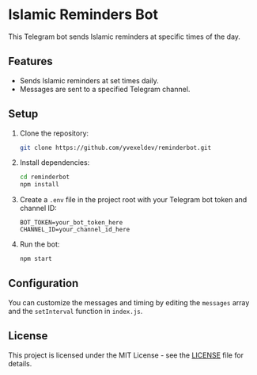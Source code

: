 # Islamic Reminders Bot

This Telegram bot sends Islamic reminders at specific times of the day.

## Features

- Sends Islamic reminders at set times daily.
- Messages are sent to a specified Telegram channel.

## Setup

1. Clone the repository:

   ```bash
   git clone https://github.com/yvexeldev/reminderbot.git
   ```

2. Install dependencies:

   ```bash
   cd reminderbot
   npm install
   ```

3. Create a `.env` file in the project root with your Telegram bot token and channel ID:

   ```plaintext
   BOT_TOKEN=your_bot_token_here
   CHANNEL_ID=your_channel_id_here
   ```

4. Run the bot:

   ```bash
   npm start
   ```

## Configuration

You can customize the messages and timing by editing the `messages` array and the `setInterval` function in `index.js`.

## License

This project is licensed under the MIT License - see the [LICENSE](LICENSE) file for details.
